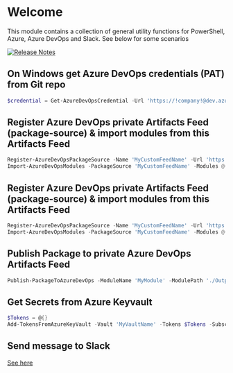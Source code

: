 # Welcome

This module contains a collection of general utility functions for PowerShell, Azure, Azure DevOps and Slack. See below for some scenarios

[![Release Notes](https://img.shields.io/badge/-Release%20Notes-black.svg?longCache=true&style=for-the-badge)](./release-notes.md)

## On Windows get Azure DevOps credentials (PAT) from Git repo

```powershell
$credential = Get-AzureDevOpsCredential -Url 'https://!company!@dev.azure.com/!company!'
```

## Register Azure DevOps private Artifacts Feed (package-source) & import modules from this Artifacts Feed

```powershell
Register-AzureDevOpsPackageSource -Name 'MyCustomFeedName' -Url 'https://pkgs.dev.azure.com/!company!/_packaging/!feedname!/nuget/v2' -Credential $credential
Import-AzureDevOpsModules -PackageSource 'MyCustomFeedName' -Modules @('module1','module2') -Credential $credential -Latest
```

## Register Azure DevOps private Artifacts Feed (package-source) & import modules from this Artifacts Feed

```powershell
Register-AzureDevOpsPackageSource -Name 'MyCustomFeedName' -Url 'https://pkgs.dev.azure.com/!company!/_packaging/!feedname!/nuget/v2' -Credential $credential
Import-AzureDevOpsModules -PackageSource 'MyCustomFeedName' -Modules @('module1','module2') -Credential $credential -Latest
```

## Publish Package to private Azure DevOps Artifacts Feed

```powershell
Publish-PackageToAzureDevOps -ModuleName 'MyModule' -ModulePath './Output' -Feedname 'MyCustomFeedName' -FeedUrl 'https://pkgs.dev.azure.com/!company!/_packaging/!feedname!/nuget/v2' -AccessToken 'sasasasa'
```

## Get Secrets from Azure Keyvault

```powershell
$Tokens = @{}
Add-TokensFromAzureKeyVault -Vault 'MyVaultName' -Tokens $Tokens -SubscriptionId 'mySubscriptionId'
```

## Send message to Slack
[See here](./Functions/Slack/Send-ToSlack.md)
